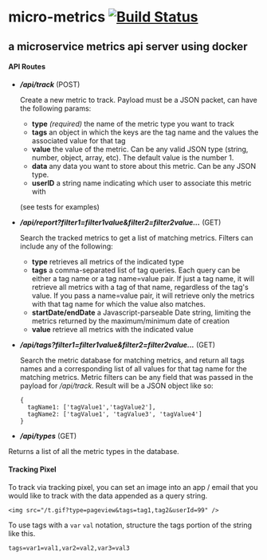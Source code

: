 # micro-metrics [![Build Status](https://travis-ci.org/firstandthird/micro-metrics.svg?branch=master)](https://travis-ci.org/firstandthird/micro-metrics)
## a microservice metrics api server using docker

#### API Routes
- **_/api/track_** (POST)

  Create a new metric to track. Payload must be a JSON packet, can have the following params:
   - **type** _(required)_ the name of the metric type you want to track
   - **tags** an object in which the keys are the tag name and the values the associated value for that tag
   - **value** the value of the metric. Can be any valid JSON type (string, number, object, array, etc). The default value is the number 1.
   - **data** any data you want to store about this metric. Can be any JSON type.
   - **userID** a string name indicating which user to associate this metric with

   (see tests for examples)

- **_/api/report?filter1=filter1value&filter2=filter2value..._** (GET)

   Search the tracked metrics to get a list of matching metrics. Filters can include any of the following:

    - **type** retrieves all metrics of the indicated type
    - **tags** a comma-separated list of tag queries. Each query can be either a tag name or a tag name=value pair. If just a tag name, it will retrieve all metrics with a tag of that name, regardless of the tag's value. If you pass a name=value pair, it will retrieve only the metrics with that tag name for which the value also matches.
    - **startDate/endDate** a Javascript-parseable Date string, limiting the metrics returned by the maximum/minimum date of creation  
    - **value** retrieve all metrics with the indicated value

- **_/api/tags?filter1=filter1value&filter2=filter2value..._** (GET)

  Search the metric database for matching metrics, and return all tags names and a corresponding list of all values for that tag name for the matching metrics. Metric filters can be any field that was passed in the payload for _/api/track_. Result will be a JSON object like so:
  ```
  {
    tagName1: ['tagValue1','tagValue2'],
    tagName2: ['tagValue1', 'tagValue3', 'tagValue4']
  }
  ```

- **_/api/types_** (GET)

Returns a list of all the metric types in the database. 


#### Tracking Pixel

To track via tracking pixel, you can set an image into an app / email that you would like to track with the data appended as a query string.

```
<img src="/t.gif?type=pageview&tags=tag1,tag2&userId=99" />
```

To use tags with a `var` `val` notation, structure the tags portion of the string like this.

```
tags=var1=val1,var2=val2,var3=val3
```
